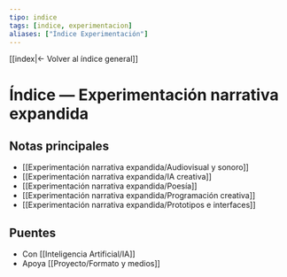 ```yaml
---
tipo: indice
tags: [indice, experimentacion]
aliases: ["Índice Experimentación"]
---
```


[[index|← Volver al índice general]]

# Índice — Experimentación narrativa expandida

## Notas principales
- [[Experimentación narrativa expandida/Audiovisual y sonoro]]
- [[Experimentación narrativa expandida/IA creativa]]
- [[Experimentación narrativa expandida/Poesía]]
- [[Experimentación narrativa expandida/Programación creativa]]
- [[Experimentación narrativa expandida/Prototipos e interfaces]]

## Puentes
- Con [[Inteligencia Artificial/IA]]
- Apoya [[Proyecto/Formato y medios]]